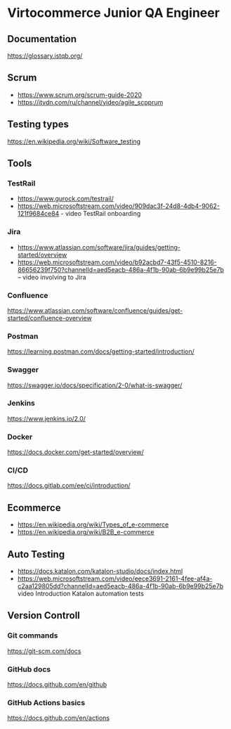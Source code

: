 # Virtocommerce Junior QA Engineer
## Documentation
https://glossary.istqb.org/
## Scrum
- https://www.scrum.org/scrum-guide-2020
- https://itvdn.com/ru/channel/video/agile_scpprum
## Testing types
https://en.wikipedia.org/wiki/Software_testing
## Tools
### TestRail
- https://www.gurock.com/testrail/ 
- https://web.microsoftstream.com/video/909dac3f-24d8-4db4-9062-121f9684ce84 - video TestRail onboarding
### Jira
- https://www.atlassian.com/software/jira/guides/getting-started/overview
- https://web.microsoftstream.com/video/b92acbd7-43f5-4510-8216-86656239f750?channelId=aed5eacb-486a-4f1b-90ab-6b9e99b25e7b – video involving to Jira
### Confluence
https://www.atlassian.com/software/confluence/guides/get-started/confluence-overview
### Postman
https://learning.postman.com/docs/getting-started/introduction/ 
### Swagger
https://swagger.io/docs/specification/2-0/what-is-swagger/ 
### Jenkins
https://www.jenkins.io/2.0/
### Docker
https://docs.docker.com/get-started/overview/
### CI/CD
https://docs.gitlab.com/ee/ci/introduction/
## Ecommerce
- https://en.wikipedia.org/wiki/Types_of_e-commerce
- https://en.wikipedia.org/wiki/B2B_e-commerce
## Auto Testing
- https://docs.katalon.com/katalon-studio/docs/index.html
- https://web.microsoftstream.com/video/eece3691-2161-4fee-af4a-c2aa129805dd?channelId=aed5eacb-486a-4f1b-90ab-6b9e99b25e7b video Introduction Katalon automation tests
## Version Controll
### Git commands
https://git-scm.com/docs
### GitHub docs
https://docs.github.com/en/github
### GitHub Actions basics
https://docs.github.com/en/actions
